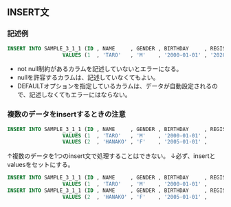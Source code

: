 ## INSERT文

### 記述例
```sql
INSERT INTO SAMPLE_3_1_1 (ID , NAME     , GENDER , BIRTHDAY     , REGIST_TIMESTAMP      )
                  VALUES (1  , 'TARO'   , 'M'    , '2000-01-01' , '2020-08-01 00:00:00' ) ;
```
- not null制約があるカラムを記述していないとエラーになる。
- nullを許容するカラムは、記述していなくてもよい。
- DEFAULTオプションを指定しているカラムは、データが自動設定されるので、記述しなくてもエラーにはならない。

### 複数のデータをinsertするときの注意
```sql
INSERT INTO SAMPLE_3_1_1 (ID , NAME     , GENDER , BIRTHDAY     , REGIST_TIMESTAMP      )
                  VALUES (1  , 'TARO'   , 'M'    , '2000-01-01' ,                       ) 
                  VALUES (2  , 'HANAKO' , 'F'    , '2005-01-01' ,                       ) ;
```
↑複数のデータを1つのinsert文で処理することはできない。
↓必ず、insertとvaluesをセットにする。
```sql
INSERT INTO SAMPLE_3_1_1 (ID , NAME     , GENDER , BIRTHDAY     , REGIST_TIMESTAMP      )
                  VALUES (1  , 'TARO'   , 'M'    , '2000-01-01' ,                       ) ;
INSERT INTO SAMPLE_3_1_1 (ID , NAME     , GENDER , BIRTHDAY     , REGIST_TIMESTAMP      )
                  VALUES (2  , 'HANAKO' , 'F'    , '2005-01-01' ,                       ) ;
```